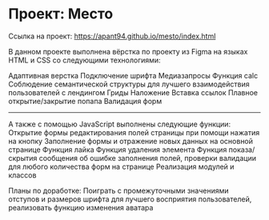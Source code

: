 Проект: Место
=====================

Ссылка на проект: https://apant94.github.io/mesto/index.html

В данном проекте выполнена вёрстка по проекту из Figma на языках HTML и CSS со следующими технологиями:

Адаптивная верстка Подключение шрифта Медиазапросы Функция calc Соблюдение семантической структуры для лучшего взаимодействия пользователей с лендингом Гриды Наложение Вставка ссылок Плавное открытие/закрытие попапа Валидация форм
***
А также с помощью JavaScript выполнены следующие функции:
Открытие формы редактирования полей страницы при помощи нажатия на кнопку
Заполнение формы и отражение новых данных на основной странице
Функция лайка
Функция удаления элемента
Функция показа/скрытия сообщения об ошибке заполнения полей, проверки валидации для любого количества форм на странице
Реализация модулей и классов

Планы по доработке: Поиграть с промежуточными значениями отступов и размеров шрифта для лучшего восприятия пользователей, реализовать функцию изменения аватара


